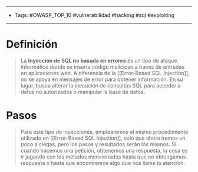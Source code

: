 ----------------
- Tags: #OWASP_TOP_10 #vulnerabilidad #hacking #sql  #exploiting 
----------
# Definición

> La **Inyección de SQL no basada en errores** es un tipo de ataque informático donde se inserta código malicioso a través de entradas en aplicaciones web. A diferencia de la [[Error-Based SQL Injection]], no se apoya en mensajes de error para obtener información. En su lugar, busca alterar la ejecución de consultas SQL para acceder a datos no autorizados o manipular la base de datos.

# Pasos

> Para este tipo de inyecciones, emplearemos el mismo procedimiento utilizado en [[Error-Based SQL Injection]], solo que ahora iremos un poco a ciegas, pero los pasos y resultados serán los mismos. Si cuando hacemos una petición, obtenemos una respuesta, la cosa es ir jugando con los métodos mencionados hasta que no obtengamos respuesta o hasta que encontremos algo que nos llame la atención.